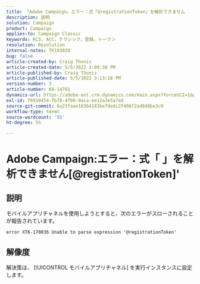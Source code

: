 ```yaml
---
title: 「Adobe Campaign。エラー：式「@registrationToken」を解析できません
description: 説明
solution: Campaign
product: Campaign
applies-to: Campaign Classic
keywords: KCS, ACC，クラシック，登録，トークン
resolution: Resolution
internal-notes: TK193028
bug: false
article-created-by: Craig Thonis
article-created-date: 5/5/2022 3:09:30 PM
article-published-by: Craig Thonis
article-published-date: 5/5/2022 3:13:18 PM
version-number: 3
article-number: KA-14701
dynamics-url: https://adobe-ent.crm.dynamics.com/main.aspx?forceUCI=1&pagetype=entityrecord&etn=knowledgearticle&id=e3a3c358-85cc-ec11-a7b5-6045bd00d995
exl-id: f6910454-fb78-4fb0-9aca-ee12a3e5a7ed
source-git-commit: 6a23faae10364181be7dedc2f408f2ad8d8be3c9
workflow-type: tm+mt
source-wordcount: '55'
ht-degree: 5%

---
```


# Adobe Campaign:エラー：式「 」を解析できません[@registrationToken]&#39;

## 説明

モバイルアプリチャネルを使用しようとすると、次のエラーがスローされることが報告されています。

```
error XTK-170036 Unable to parse expression '@registrationToken'
```

## 解像度


解決策は、 [!UICONTROL モバイルアプリチャネル] を実行インスタンスに設定します。
